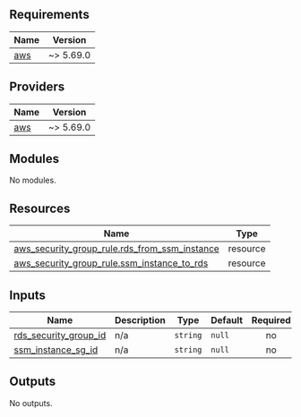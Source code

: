<!-- BEGIN_TF_DOCS -->
## Requirements

| Name | Version |
|------|---------|
| <a name="requirement_aws"></a> [aws](#requirement\_aws) | ~> 5.69.0 |

## Providers

| Name | Version |
|------|---------|
| <a name="provider_aws"></a> [aws](#provider\_aws) | ~> 5.69.0 |

## Modules

No modules.

## Resources

| Name | Type |
|------|------|
| [aws_security_group_rule.rds_from_ssm_instance](https://registry.terraform.io/providers/hashicorp/aws/latest/docs/resources/security_group_rule) | resource |
| [aws_security_group_rule.ssm_instance_to_rds](https://registry.terraform.io/providers/hashicorp/aws/latest/docs/resources/security_group_rule) | resource |

## Inputs

| Name | Description | Type | Default | Required |
|------|-------------|------|---------|:--------:|
| <a name="input_rds_security_group_id"></a> [rds\_security\_group\_id](#input\_rds\_security\_group\_id) | n/a | `string` | `null` | no |
| <a name="input_ssm_instance_sg_id"></a> [ssm\_instance\_sg\_id](#input\_ssm\_instance\_sg\_id) | n/a | `string` | `null` | no |

## Outputs

No outputs.
<!-- END_TF_DOCS -->